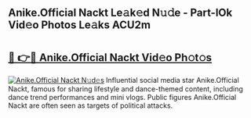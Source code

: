 ## Anike.Official Nackt Le𝚊k𝚎d N𝚞𝚍e - Part-lOk Vid𝚎o Photos Le𝚊ks ACU2m

# <h2><a href="http://fb2bvn3.evod.top/?m=Anike.Official+Nackt">🔗 👉🔴 Anike.Official Nackt Vid𝚎o Ph𝚘t𝚘s</a></h2>

[![Anike.Official Nackt N𝚞d𝚎s](https://i.imgur.com/8V9OHl7.gif)](http://fb2bvn3.evod.top/?m=Anike.Official+Nackt)
Influential social media star Anike.Official Nackt, famous for sharing lifestyle and dance-themed content, including dance trend performances and mini vlogs. Public figures Anike.Official Nackt are often seen as targets of political attacks. 
